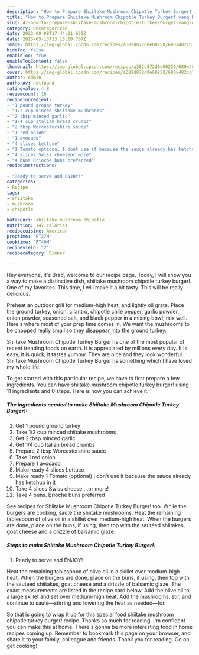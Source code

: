 ```yaml
---
description: "How to Prepare Shiitake Mushroom Chipotle Turkey Burger! yang Delicious}"
title: "How to Prepare Shiitake Mushroom Chipotle Turkey Burger! yang Delicious}"
slug: 47-how-to-prepare-shiitake-mushroom-chipotle-turkey-burger-yang-delicious
category: Uncategorized
date: 2022-08-08T17:44:01.629Z
date: 2023-05-13T13:15:19.767Z
image: https://img-global.cpcdn.com/recipes/a382d872d0e60250/680x482cq70/shiitake-mushroom-chipotle-turkey-burger-recipe-main-photo.jpg
hideToc: false
enableToc: true
enableTocContent: false
thumbnail: https://img-global.cpcdn.com/recipes/a382d872d0e60250/680x482cq70/shiitake-mushroom-chipotle-turkey-burger-recipe-main-photo.jpg
cover: https://img-global.cpcdn.com/recipes/a382d872d0e60250/680x482cq70/shiitake-mushroom-chipotle-turkey-burger-recipe-main-photo.jpg
author: Admin
authorAv: notfound
ratingvalue: 4.8
reviewcount: 16
recipeingredient:
- "1 pound ground turkey"
- "1/2 cup minced shiitake mushrooms"
- "2 tbsp minced garlic"
- "1/4 cup Italian bread crumbs"
- "2 tbsp Worcestershire sauce"
- "1 red onion"
- "1 avocado"
- "4 slices Lettuce"
- "1 Tomato optional I dont use it because the sauce already has ketchup in it"
- "4 slices Swiss cheeseor more"
- "4 buns Brioche buns preferred"
recipeinstructions:

- "Ready to serve and ENJOY!"
categories:
- Recipe
tags:
- shiitake
- mushroom
- chipotle

katakunci: shiitake mushroom chipotle 
nutrition: 147 calories
recipecuisine: American
preptime: "PT37M"
cooktime: "PT40M"
recipeyield: "2"
recipecategory: Dinner

---
```



Hey everyone, it's Brad, welcome to our recipe page. Today, I will show you a way to make a distinctive dish, shiitake mushroom chipotle turkey burger!. One of my favorites. This time, I will make it a bit tasty. This will be really delicious.

Preheat an outdoor grill for medium-high heat, and lightly oil grate. Place the ground turkey, onion, cilantro, chipotle chile pepper, garlic powder, onion powder, seasoned salt, and black pepper in a mixing bowl; mix well. Here&#39;s where most of your prep time comes in. We want the mushrooms to be chopped really small so they disappear into the ground turkey.

Shiitake Mushroom Chipotle Turkey Burger! is one of the most popular of recent trending foods on earth. It is appreciated by millions every day. It is easy, it is quick, it tastes yummy. They are nice and they look wonderful. Shiitake Mushroom Chipotle Turkey Burger! is something which I have loved my whole life.


To get started with this particular recipe, we have to first prepare a few ingredients. You can have shiitake mushroom chipotle turkey burger! using 11 ingredients and 0 steps. Here is how you can achieve it.

<!--inarticleads1-->

##### The ingredients needed to make Shiitake Mushroom Chipotle Turkey Burger!:

1. Get 1 pound ground turkey
1. Take 1/2 cup minced shiitake mushrooms
1. Get 2 tbsp minced garlic
1. Get 1/4 cup Italian bread crumbs
1. Prepare 2 tbsp Worcestershire sauce
1. Take 1 red onion
1. Prepare 1 avocado
1. Make ready 4 slices Lettuce
1. Make ready 1 Tomato (optional) I don&#39;t use it because the sauce already has ketchup in it
1. Take 4 slices Swiss cheese....or more!
1. Take 4 buns. Brioche buns preferred


See recipes for Shiitake Mushroom Chipotle Turkey Burger! too. While the burgers are cooking, sauté the shiitake mushrooms. Heat the remaining tablespoon of olive oil in a skillet over medium-high heat. When the burgers are done, place on the buns, if using, then top with the sautéed shiitakes, goat cheese and a drizzle of balsamic glaze. 

<!--inarticleads2-->

##### Steps to make Shiitake Mushroom Chipotle Turkey Burger!:


1. Ready to serve and ENJOY!

Heat the remaining tablespoon of olive oil in a skillet over medium-high heat. When the burgers are done, place on the buns, if using, then top with the sautéed shiitakes, goat cheese and a drizzle of balsamic glaze. The exact measurements are listed in the recipe card below. Add the olive oil to a large skillet and set over medium-high heat. Add the mushrooms, stir, and continue to sauté—stirring and lowering the heat as needed—for. 

So that is going to wrap it up for this special food shiitake mushroom chipotle turkey burger! recipe. Thanks so much for reading. I'm confident you can make this at home. There's gonna be more interesting food in home recipes coming up. Remember to bookmark this page on your browser, and share it to your family, colleague and friends. Thank you for reading. Go on get cooking!
